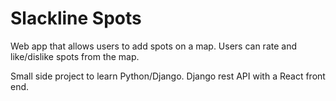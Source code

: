 # Slackline Spots

Web app that allows users to add spots on a map. Users can rate and like/dislike spots from the map.

Small side project to learn Python/Django. 
Django rest API with a React front end.
